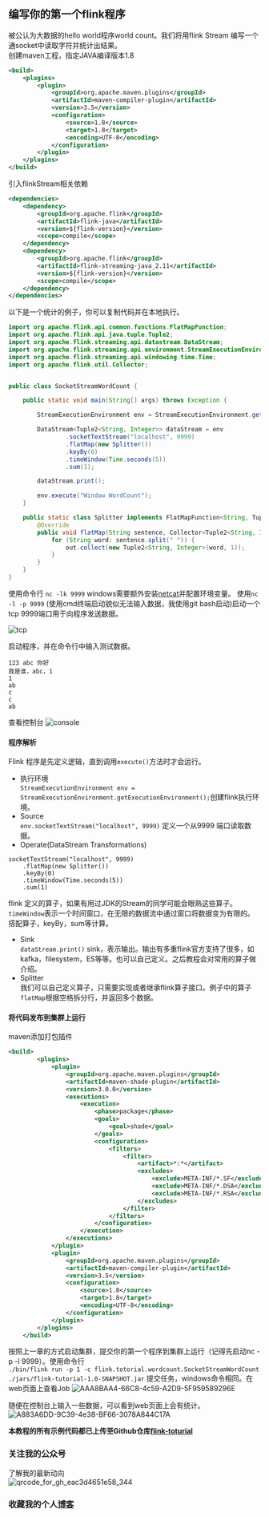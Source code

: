 ## 编写你的第一个flink程序  
被公认为大数据的hello world程序world count。我们将用flink Stream 编写一个通socket中读取字符并统计出结果。  
创建maven工程，指定JAVA编译版本1.8
```xml
<build>
    <plugins>
        <plugin>
            <groupId>org.apache.maven.plugins</groupId>
            <artifactId>maven-compiler-plugin</artifactId>
            <version>3.5</version>
            <configuration>
                <source>1.8</source>
                <target>1.8</target>
                <encoding>UTF-8</encoding>
            </configuration>
        </plugin>
    </plugins>
</build>
```
引入flinkStream相关依赖
```xml
<dependencies>
    <dependency>
        <groupId>org.apache.flink</groupId>
        <artifactId>flink-java</artifactId>
        <version>${flink-version}</version>
        <scope>compile</scope>
    </dependency>
    <dependency>
        <groupId>org.apache.flink</groupId>
        <artifactId>flink-streaming-java_2.11</artifactId>
        <version>${flink-version}</version>
        <scope>compile</scope>
    </dependency>
</dependencies>
```
以下是一个统计的例子，你可以复制代码并在本地执行。
```java
import org.apache.flink.api.common.functions.FlatMapFunction;
import org.apache.flink.api.java.tuple.Tuple2;
import org.apache.flink.streaming.api.datastream.DataStream;
import org.apache.flink.streaming.api.environment.StreamExecutionEnvironment;
import org.apache.flink.streaming.api.windowing.time.Time;
import org.apache.flink.util.Collector;


public class SocketStreamWordCount {

    public static void main(String[] args) throws Exception {

        StreamExecutionEnvironment env = StreamExecutionEnvironment.getExecutionEnvironment();

        DataStream<Tuple2<String, Integer>> dataStream = env
                .socketTextStream("localhost", 9999)
                .flatMap(new Splitter())
                .keyBy(0)
                .timeWindow(Time.seconds(5))
                .sum(1);

        dataStream.print();

        env.execute("Window WordCount");
    }

    public static class Splitter implements FlatMapFunction<String, Tuple2<String, Integer>> {
        @Override
        public void flatMap(String sentence, Collector<Tuple2<String, Integer>> out) throws Exception {
            for (String word: sentence.split(" ")) {
                out.collect(new Tuple2<String, Integer>(word, 1));
            }
        }
    }
}
```
使用命令行
`nc -lk 9999` windows需要额外安装[netcat](https://eternallybored.org/misc/netcat/netcat-win32-1.12.zip)并配置环境变量。 使用`nc -l -p 9999` (使用cmd终端启动貌似无法输入数据，我使用git bash启动)启动一个tcp 9999端口用于向程序发送数据。

![tcp](http://lgwen.cn/upload/2019/11/tcp-cea65fe553cf46338ceec74223a97e75.png)

启动程序，并在命令行中输入测试数据。
```
123 abc 你好
我是谁，abc，1
1
ab
c
c
ab
```
查看控制台
![console](http://lgwen.cn/upload/2019/11/console-e0e5164ecb16484f899989d61c22d493.png)

#### 程序解析
Flink 程序是先定义逻辑，直到调用`execute()`方法时才会运行。
* 执行环境  
`StreamExecutionEnvironment env = StreamExecutionEnvironment.getExecutionEnvironment();`创建flink执行环境。
* Source  
`env.socketTextStream("localhost", 9999)` 定义一个从9999 端口读取数据。
* Operate(DataStream Transformations)
```
socketTextStream("localhost", 9999)
    .flatMap(new Splitter())
    .keyBy(0)
    .timeWindow(Time.seconds(5))
    .sum(1)
```
flink 定义的算子，如果有用过JDK的Stream的同学可能会眼熟这些算子。`timeWindow`表示一个时间窗口，在无限的数据流中通过窗口将数据变为有限的。搭配算子，keyBy，sum等计算。
* Sink  
`dataStream.print()` sink，表示输出。输出有多重flink官方支持了很多，如kafka，filesystem，ES等等。也可以自己定义。之后教程会对常用的算子做介绍。
* Splitter  
我们可以自己定义算子，只需要实现或者继承flink算子接口。例子中的算子`flatMap`根据空格拆分行，并返回多个数据。

#### 将代码发布到集群上运行
maven添加打包插件
```xml
<build>
        <plugins>
            <plugin>
                <groupId>org.apache.maven.plugins</groupId>
                <artifactId>maven-shade-plugin</artifactId>
                <version>3.0.0</version>
                <executions>
                    <execution>
                        <phase>package</phase>
                        <goals>
                            <goal>shade</goal>
                        </goals>
                        <configuration>
                            <filters>
                                <filter>
                                    <artifact>*:*</artifact>
                                    <excludes>
                                        <exclude>META-INF/*.SF</exclude>
                                        <exclude>META-INF/*.DSA</exclude>
                                        <exclude>META-INF/*.RSA</exclude>
                                    </excludes>
                                </filter>
                            </filters>
                        </configuration>
                    </execution>
                </executions>
            </plugin>
            <plugin>
                <groupId>org.apache.maven.plugins</groupId>
                <artifactId>maven-compiler-plugin</artifactId>
                <version>3.5</version>
                <configuration>
                    <source>1.8</source>
                    <target>1.8</target>
                    <encoding>UTF-8</encoding>
                </configuration>
            </plugin>
        </plugins>
    </build>
```
按照上一章的方式启动集群，提交你的第一个程序到集群上运行（记得先启动nc -p -l 9999）。使用命令行  
`./bin/flink run -p 1 -c flink.totorial.wordcount.SocketStreamWordCount ./jars/flink-tutorial-1.0-SNAPSHOT.jar` 提交任务，windows命令相同。在web页面上查看Job
![AAA8BAA4-66C8-4c59-A2D9-5F959589296E](http://lgwen.cn/upload/2019/11/AAA8BAA4-66C8-4c59-A2D9-5F959589296E-13871ba4877d4aa9a281f991b61c1e74.png)

随便在控制台上输入一些数据，可以看到web页面上会有统计。
![A883A6DD-9C39-4e38-BF66-3078A844C17A](http://lgwen.cn/upload/2019/11/A883A6DD-9C39-4e38-BF66-3078A844C17A-ed8aa51d4df04a1999468d797185e9fe.png)


**本教程的所有示例代码都已上传至Github仓库[flink-toturial](https://github.com/LululuAlu/flink-tutorial)**

### 关注我的公众号
了解我的最新动向  
![qrcode_for_gh_eac3d4651e58_344](http://qiniu.lgwen.cn/wechat/qrcode_for_gh_eac3d4651e58_344-416a7124e3704fdf96d24e5c87246e86.jpg)
### 收藏我的个人[博客](http://lgwen.cn)
